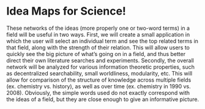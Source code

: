# Idea Maps for Science!
These networks of the ideas (more properly one or two-word terms) in a field will be useful in two ways. First, we will create a small application in which the user will select an individual term and see the top related terms in that field, along with the strength of their relation. This will allow users to quickly see the big picture of what’s going on in a field, and thus better direct their own literature searches and experiments. Secondly, the overall network will be analyzed for various information theoretic properties, such as decentralized searchability, small worldliness, modularity, etc. This will allow for comparison of the structure of knowledge across multiple fields (ex. chemistry vs. history), as well as over time (ex. chemistry in 1990 vs. 2008). Obviously, the simple words used do not exactly correspond with the ideas of a field, but they are close enough to give an informative picture.

